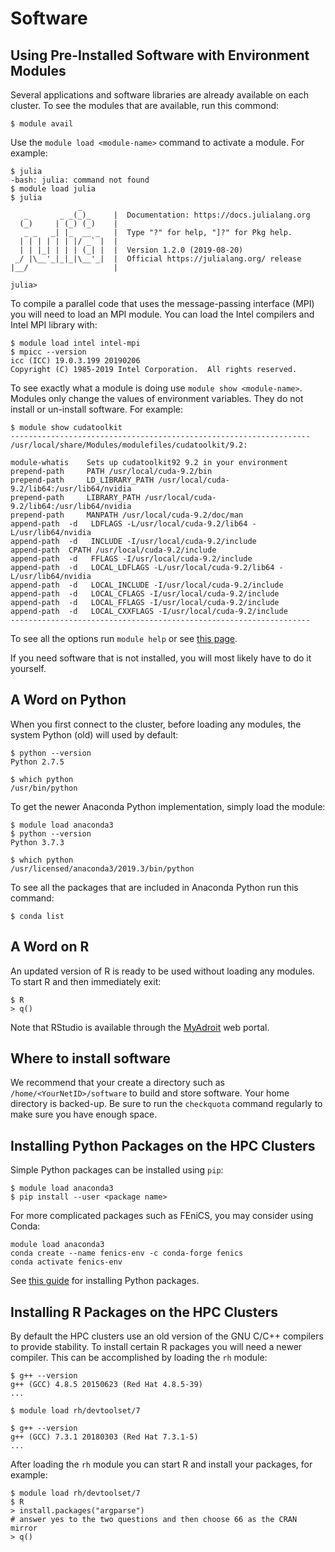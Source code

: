 # Software

## Using Pre-Installed Software with Environment Modules

Several applications and software libraries are already available on each cluster. To see the modules that are available, run this commond:

```
$ module avail
```

Use the `module load <module-name>` command to activate a module. For example:

```
$ julia
-bash: julia: command not found
$ module load julia
$ julia
               _
   _       _ _(_)_     |  Documentation: https://docs.julialang.org
  (_)     | (_) (_)    |
   _ _   _| |_  __ _   |  Type "?" for help, "]?" for Pkg help.
  | | | | | | |/ _` |  |
  | | |_| | | | (_| |  |  Version 1.2.0 (2019-08-20)
 _/ |\__'_|_|_|\__'_|  |  Official https://julialang.org/ release
|__/                   |

julia>
```

To compile a parallel code that uses the message-passing interface (MPI) you will need to load an MPI module. You can load the Intel compilers and Intel MPI library with:

```
$ module load intel intel-mpi
$ mpicc --version
icc (ICC) 19.0.3.199 20190206
Copyright (C) 1985-2019 Intel Corporation.  All rights reserved.
```

To see exactly what a module is doing use `module show <module-name>`. Modules only change the values of environment variables. They do not install or un-install software. For example:

```
$ module show cudatoolkit
-------------------------------------------------------------------
/usr/local/share/Modules/modulefiles/cudatoolkit/9.2:

module-whatis	 Sets up cudatoolkit92 9.2 in your environment 
prepend-path	 PATH /usr/local/cuda-9.2/bin 
prepend-path	 LD_LIBRARY_PATH /usr/local/cuda-9.2/lib64:/usr/lib64/nvidia 
prepend-path	 LIBRARY_PATH /usr/local/cuda-9.2/lib64:/usr/lib64/nvidia 
prepend-path	 MANPATH /usr/local/cuda-9.2/doc/man 
append-path	 -d   LDFLAGS -L/usr/local/cuda-9.2/lib64 -L/usr/lib64/nvidia 
append-path	 -d   INCLUDE -I/usr/local/cuda-9.2/include 
append-path	 CPATH /usr/local/cuda-9.2/include 
append-path	 -d   FFLAGS -I/usr/local/cuda-9.2/include 
append-path	 -d   LOCAL_LDFLAGS -L/usr/local/cuda-9.2/lib64 -L/usr/lib64/nvidia 
append-path	 -d   LOCAL_INCLUDE -I/usr/local/cuda-9.2/include 
append-path	 -d   LOCAL_CFLAGS -I/usr/local/cuda-9.2/include 
append-path	 -d   LOCAL_FFLAGS -I/usr/local/cuda-9.2/include 
append-path	 -d   LOCAL_CXXFLAGS -I/usr/local/cuda-9.2/include 
-------------------------------------------------------------------
```

To see all the options run `module help` or see [this page](https://researchcomputing.princeton.edu/faq/using-environment-modules).

If you need software that is not installed, you will most likely have to do it yourself.

## A Word on Python

When you first connect to the cluster, before loading any modules, the system Python (old) will used by default:

```
$ python --version
Python 2.7.5

$ which python
/usr/bin/python
```

To get the newer Anaconda Python implementation, simply load the module:

```
$ module load anaconda3
$ python --version
Python 3.7.3

$ which python
/usr/licensed/anaconda3/2019.3/bin/python
```

To see all the packages that are included in Anaconda Python run this command:

```
$ conda list
```

## A Word on R

An updated version of R is ready to be used without loading any modules. To start R and then immediately exit:

```
$ R
> q()
```

Note that RStudio is available through the [MyAdroit](https://myadroit.princeton.edu) web portal.

## Where to install software

We recommend that your create a directory such as `/home/<YourNetID>/software` to build and store software. Your home directory is backed-up. Be sure to run the `checkquota` command regularly to make sure you have enough space.

## Installing Python Packages on the HPC Clusters

Simple Python packages can be installed using `pip`:

```
$ module load anaconda3
$ pip install --user <package name>
```

For more complicated packages such as FEniCS, you may consider using Conda:

```
module load anaconda3
conda create --name fenics-env -c conda-forge fenics
conda activate fenics-env
```

See [this guide](https://github.com/PrincetonUniversity/installing_python_packages) for installing Python packages.

## Installing R Packages on the HPC Clusters

By default the HPC clusters use an old version of the GNU C/C++ compilers to provide stability. To install certain R packages you will need a newer compiler. This can be accomplished by loading the `rh` module:

```
$ g++ --version
g++ (GCC) 4.8.5 20150623 (Red Hat 4.8.5-39)
...

$ module load rh/devtoolset/7

$ g++ --version
g++ (GCC) 7.3.1 20180303 (Red Hat 7.3.1-5)
...
```

After loading the `rh` module you can start R and install your packages, for example:

```
$ module load rh/devtoolset/7
$ R
> install.packages("argparse")
# answer yes to the two questions and then choose 66 as the CRAN mirror
> q()
```
